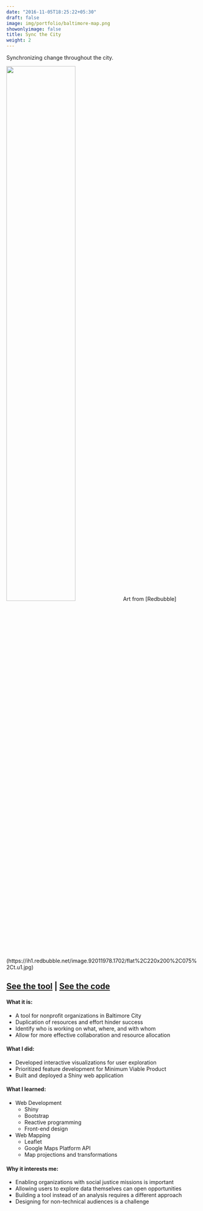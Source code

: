 ```yaml
---
date: "2016-11-05T18:25:22+05:30"
draft: false
image: img/portfolio/baltimore-map.png
showonlyimage: false
title: Sync the City
weight: 2
---
```


Synchronizing change throughout the city.
<!--more-->

<img src="/img/portfolio/baltimore-map.png" width="60%">
Art from [Redbubble](https://ih1.redbubble.net/image.92011978.1702/flat%2C220x200%2C075%2Ct.u1.jpg)

## [**See the tool**](https://jason-bixon.shinyapps.io/sync_map) | [**See the code**](https://github.com/syncthecity/shinymap)    

#### What it is:  
* A tool for nonprofit organizations in Baltimore City
* Duplication of resources and effort hinder success
* Identify who is working on what, where, and with whom
* Allow for more effective collaboration and resource allocation

#### What I did:  
* Developed interactive visualizations for user exploration
* Prioritized feature development for Minimum Viable Product  
* Built and deployed a Shiny web application

#### What I learned:  
* Web Development  
  + Shiny
  + Bootstrap
  + Reactive programming
  + Front-end design
* Web Mapping 
  + Leaflet
  + Google Maps Platform API
  + Map projections and transformations

#### Why it interests me:  
* Enabling organizations with social justice missions is important 
* Allowing users to explore data themselves can open opportunities
* Building a tool instead of an analysis requires a different approach
* Designing for non-technical audiences is a challenge
